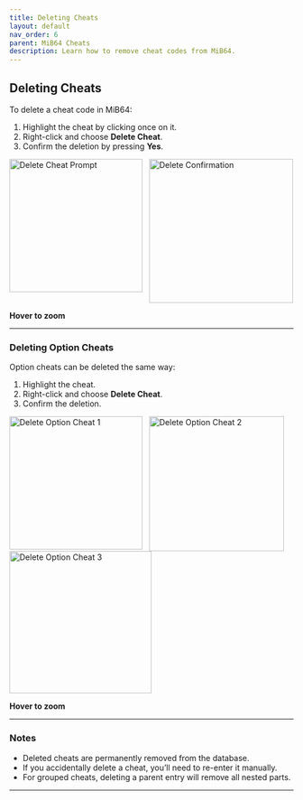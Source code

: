 ```yaml
---
title: Deleting Cheats
layout: default
nav_order: 6
parent: MiB64 Cheats
description: Learn how to remove cheat codes from MiB64.
---
```


<style>
.zoom-pair {
  display: flex;
  gap: 12px;
  align-items: flex-start;
  position: relative;
}

.zoom-on-hover {
  display: inline-block;
  position: relative;
}

.zoom-on-hover img {
  display: block;
  cursor: zoom-in;
  transition: transform 0.3s ease;
  transform-origin: left center;
  position: relative;
  z-index: 1;
}

.zoom-on-hover:hover img {
  transform: scale(1.5);
}

.zoom-pair .zoom-on-hover:first-child:hover img {
  z-index: 9999;
}

.zoom-pair .zoom-on-hover:last-child:hover img {
  z-index: 100;
}
</style>

## <a name="deleting-cheats">Deleting Cheats</a>

To delete a cheat code in MiB64:

1. Highlight the cheat by clicking once on it.
2. Right-click and choose **Delete Cheat**.
3. Confirm the deletion by pressing **Yes**.

<div class="zoom-pair">
  <div class="zoom-on-hover">
    <img src="/cheats/assets/images/01/toedit13.png" alt="Delete Cheat Prompt" width="236" />
  </div>
  <div class="zoom-on-hover">
    <img src="/cheats/assets/images/01/Del21.png" alt="Delete Confirmation" width="255" />
  </div>
</div>

<p class="has-text-align-center"><strong>Hover to zoom</strong></p>
<!-- ClauseEcho: toedit13 & Del21 Interactive Images -->

---

### Deleting Option Cheats

Option cheats can be deleted the same way:

1. Highlight the cheat.
2. Right-click and choose **Delete Cheat**.
3. Confirm the deletion.

<div class="zoom-pair">
  <div class="zoom-on-hover">
    <img src="/cheats/assets/images/01/toedit31-1.png" alt="Delete Option Cheat 1" width="236" />
  </div>
  <div class="zoom-on-hover">
    <img src="/cheats/assets/images/01/Del31.png" alt="Delete Option Cheat 2" width="239" />
  </div>
</div>

<div class="zoom-on-hover">
  <img src="/cheats/assets/images/01/Del41.png" alt="Delete Option Cheat 3" width="252" />
</div>

<p class="has-text-align-center"><strong>Hover to zoom</strong></p>
<!-- ClauseEcho: toedit31-1, Del31 & Del41 Interactive Images -->

---

### Notes

- Deleted cheats are permanently removed from the database.
- If you accidentally delete a cheat, you’ll need to re-enter it manually.
- For grouped cheats, deleting a parent entry will remove all nested parts.

---

<!-- ClauseLock: Deleting Cheats Section Echoed -->
